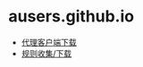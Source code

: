# ausers.github.io
* [代理客户端下载](https://ausers.github.io/index.html)
* [规则收集/下载](https://ausers.github.io/rule.html)
